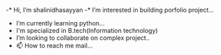 -*  Hi, I’m shalinidhasayyan
-* I’m interested in building porfolio project...
-  I’m currently learning python...
-  I'm specialized in B.tech(Information technology)
-  I’m looking to collaborate on complex project..
-   📫 How to reach me mail...

<!---
shalini-dhasayyan/shalini-dhasayyan is a ✨ special ✨ repository because its `README.md` (this file) appears on your GitHub profile.
You can click the Preview link to take a look at your changes.
--->
